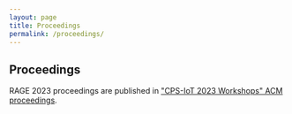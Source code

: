 ```yaml
---
layout: page
title: Proceedings
permalink: /proceedings/
---
```


## Proceedings

RAGE 2023 proceedings are published in ["CPS-IoT 2023 Workshops" ACM proceedings](https://dl.acm.org/doi/proceedings/10.1145/3576914#heading5).

